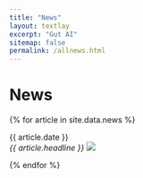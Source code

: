 ```yaml
---
title: "News"
layout: textlay
excerpt: "Gut AI"
sitemap: false
permalink: /allnews.html
---
```


# News

{% for article in site.data.news %}
<p>{{ article.date }} <br>
<em>{{ article.headline }}</em>
<img src='{{ site.baseurl }}/images/news/{{article.image}}' class='img-responsive' style='{{article.style}}' />
</p>
{% endfor %}

